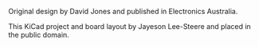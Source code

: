 Original design by David Jones and published in Electronics Australia. 

This KiCad project and board layout by Jayeson Lee-Steere and placed in the public domain.